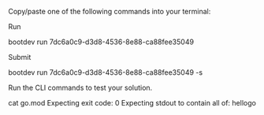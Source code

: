Copy/paste one of the following commands into your terminal:

Run

bootdev run 7dc6a0c9-d3d8-4536-8e88-ca88fee35049


Submit

bootdev run 7dc6a0c9-d3d8-4536-8e88-ca88fee35049 -s


Run the CLI commands to test your solution.

cat go.mod
Expecting exit code: 0
Expecting stdout to contain all of:
hellogo